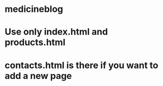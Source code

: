 # medicineblog
# Use only index.html and products.html 
# contacts.html is there if you want to add a new page
